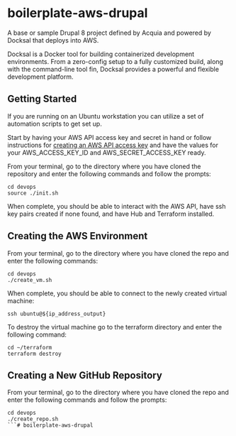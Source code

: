 
# boilerplate-aws-drupal
A base or sample Drupal 8 project defined by Acquia and powered by Docksal that deploys into AWS.

Docksal is a Docker tool for building containerized development environments. From a zero-config setup to a fully customized build, along with the command-line tool fin, Docksal provides a powerful and flexible development platform.

## Getting Started
If you are running on an Ubuntu workstation you can utilize a set of automation scripts to get set up.

Start by having your AWS API access key and secret in hand or follow instructions for [creating an AWS API access key](https://aws.amazon.com/premiumsupport/knowledge-center/create-access-key/) and have the values for your AWS_ACCESS_KEY_ID and AWS_SECRET_ACCESS_KEY ready.

From your terminal, go to the directory where you have cloned the repository and enter the following commands and follow the prompts:
```
cd devops
source ./init.sh
```
When complete, you should be able to interact with the AWS API, have ssh key pairs created if none found, and have Hub and Terraform installed.

## Creating the AWS Environment
From your terminal, go to the directory where you have cloned the repo and enter the following commands:
```
cd devops
./create_vm.sh
```
When complete, you should be able to connect to the newly created virtual machine:
```
ssh ubuntu@${ip_address_output}
```
To destroy the virtual machine go to the terraform directory and enter the following command:
```
cd ~/terraform
terraform destroy
```

## Creating a New GitHub Repository
From your terminal, go to the directory where you have cloned the repo and enter the following commands and follow the prompts:
```
cd devops
./create_repo.sh
```# boilerplate-aws-drupal
